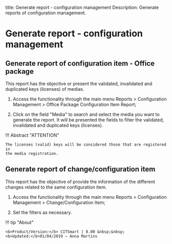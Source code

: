title: Generate report - configuration management
Description: Generate reports of configuration management. 
# Generate report - configuration management

Generate report of configuration item - Office package
----------------------------------------------------------

This report has the objective or present the validated, invalidated and
duplicated keys (licenses) of medias.

1.  Access the functionality through the main menu Reports \> Configuration
    Management \> Office Package Configuration Item Report;

2.  Click on the field "Media" to search and select the media you want to
    generate the report. It will be presented the fields to filter the
    validated, invalidated and duplicated keys (licenses).

!!! Abstract "ATTENTION"

    The licenses (valid) keys will be considered those that are registered in
    the media registration.  

Generate report of change/configuration item
------------------------------------------------

This report has the objective of provide the information of the different 
changes related to the same configuration item.

1.  Access the functionality through the main menu Reports \> Configuration
    Management \> Change/Configuration Item;

2.  Set the filters as necessary.

!!! tip "About"

    <b>Product/Version:</b> CITSmart | 8.00 &nbsp;&nbsp;
    <b>Updated:</b>01/04/2019 – Anna Martins
